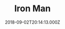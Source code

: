 ---
title: "Iron Man"
year: 2008
date: 2018-09-02T20:14:13.000Z
permalink: /almanac/movies/2018-09-02-iron-man/index.html
rating: 3
---